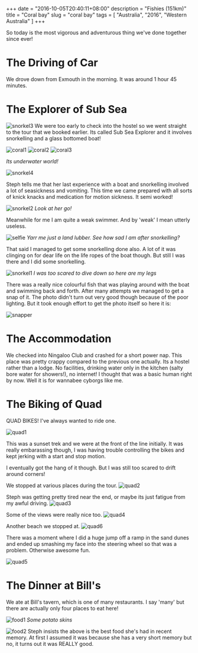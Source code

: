 +++
date = "2016-10-05T20:40:11+08:00"
description = "Fishies (151km)"
title = "Coral bay"
slug = "coral bay"
tags = [ "Australia", "2016", "Western Australia" ]
+++

So today is the most vigorous and adventurous thing we've done together since ever!

# The Driving of Car

We drove down from Exmouth in the morning. It was around 1 hour 45 minutes.

# The Explorer of Sub Sea

![snorkel3](/images/2016/coralbay/snorkel3.jpg)
We were too early to check into the hostel so we went straight to the tour that we booked earlier. Its called Sub Sea Explorer and it involves snorkelling and a glass bottomed boat!

![coral1](/images/2016/coralbay/coral1.jpg)
![coral2](/images/2016/coralbay/coral2.jpg)
![coral3](/images/2016/coralbay/coral3.jpg)

*Its underwater world!*

![snorkel4](/images/2016/coralbay/snorkel4.jpg)

Steph tells me that her last experience with a boat and snorkelling involved a lot of seasickness and vomiting. This time we came prepared with all sorts of knick knacks and medication for motion sickness. It semi worked!

![snorkel2](/images/2016/coralbay/snorkel2.jpg)
*Look at her go!*

Meanwhile for me I am quite a weak swimmer. And by 'weak' I mean utterly useless.

![selfie](/images/2016/coralbay/selfie.jpg)
*Yarr me just a land lubber. See how sad I am after snorkelling?*

That said I managed to get some snorkelling done also. A lot of it was clinging on for dear life on the life ropes of the boat though. But still I was there and I did some snorkelling.

![snorkel1](/images/2016/coralbay/snorkel1.jpg)
*I was too scared to dive down so here are my legs*

There was a really nice colourful fish that was playing around with the boat and swimming back and forth. After many attempts we managed to get a snap of it. The photo didn't turn out very good though because of the poor lighting. But it took enough effort to get the photo itself so here it is:

![snapper](/images/2016/coralbay/snapper.jpg)

# The Accommodation

We checked into Ningaloo Club and crashed for a short power nap. This place was pretty crappy compared to the previous one actually. Its a hostel rather than a lodge. No facilities, drinking water only in the kitchen (salty bore water for showers!), no internet! I thought that was a basic human right by now. Well it is for wannabee cyborgs like me.

# The Biking of Quad

QUAD BIKES! I've always wanted to ride one.

![quad1](/images/2016/coralbay/quad1.jpg)

This was a sunset trek and we were at the front of the line initially. It was really embarassing though, I was having trouble controlling the bikes and kept jerking with a start and stop motion.

I eventually got the hang of it though. But I was still too scared to drift around corners!

We stopped at various places during the tour.
![quad2](/images/2016/coralbay/quad2.jpg)

Steph was getting pretty tired near the end, or maybe its just fatigue from my awful driving.
![quad3](/images/2016/coralbay/quad3.jpg)

Some of the views were really nice too.
![quad4](/images/2016/coralbay/quad4.jpg)

Another beach we stopped at.
![quad6](/images/2016/coralbay/quad6.jpg)

There was a moment where I did a huge jump off a ramp in the sand dunes and ended up smashing my face into the steering wheel so that was a problem. Otherwise awesome fun.

![quad5](/images/2016/coralbay/quad5.jpg)

# The Dinner at Bill's

We ate at Bill's tavern, which is one of many restaurants. I say 'many' but there are actually only four places to eat here!

![food1](/images/2016/coralbay/food1.jpg)
*Some potato skins*

![food2](/images/2016/coralbay/food2.jpg)
Steph insists the above is the best food she's had in recent memory. At first I assumed it was because she has a very short memory but no, it turns out it was REALLY good.
